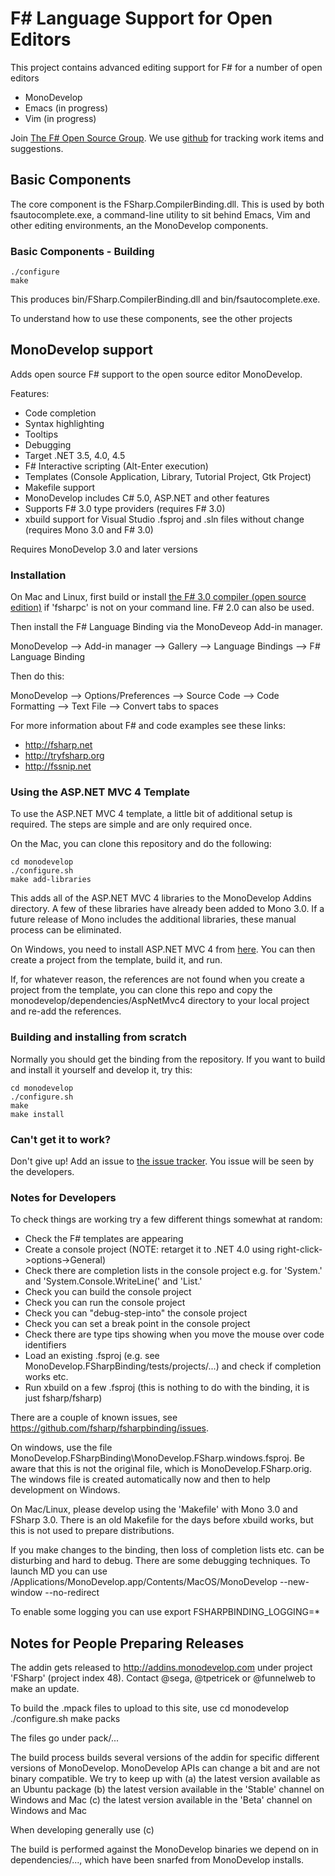 # F# Language Support for Open Editors

This project contains advanced editing support for F# for a number of open editors
* MonoDevelop
* Emacs (in progress)
* Vim (in progress)

Join [The F# Open Source Group](http://fsharp.github.com). We use [github](http://fsharp.github.com/fsharpbinding) for tracking work items and suggestions.


## Basic Components

The core component is the FSharp.CompilerBinding.dll. This is used by both fsautocomplete.exe, a command-line utility to sit behind Emacs, Vim and other editing environments, an the MonoDevelop components.

### Basic Components - Building

	./configure
	make

This produces bin/FSharp.CompilerBinding.dll and bin/fsautocomplete.exe.

To understand how to use these components, see the other projects


## MonoDevelop support

Adds open source F# support to the open source editor MonoDevelop.

Features:
* Code completion
* Syntax highlighting
* Tooltips
* Debugging 
* Target .NET 3.5, 4.0, 4.5
* F# Interactive scripting (Alt-Enter execution)
* Templates (Console Application, Library, Tutorial Project, Gtk Project)
* Makefile support
* MonoDevelop includes C# 5.0, ASP.NET and other features
* Supports F# 3.0 type providers (requires F# 3.0)
* xbuild support for Visual Studio .fsproj and .sln files without change (requires Mono 3.0 and F# 3.0)

Requires MonoDevelop 3.0 and later versions


### Installation

On Mac and Linux, first build or install [the F# 3.0 compiler (open source edition)](http://fsharp.github.com/fsharp) if 'fsharpc' is not on your command line. F# 2.0 can also be used.

Then install the F# Language Binding via the MonoDeveop Add-in manager.

   MonoDevelop 
        --> Add-in manager --> Gallery
        --> Language Bindings --> F# Language Binding

Then do this:

   MonoDevelop 
      --> Options/Preferences --> Source Code --> Code Formatting --> Text File --> Convert tabs to spaces


For more information about F# and code examples see these links:
* http://fsharp.net
* http://tryfsharp.org
* http://fssnip.net

### Using the ASP.NET MVC 4 Template

To use the ASP.NET MVC 4 template, a little bit of additional setup is required. The steps are simple and are only required once.

On the Mac, you can clone this repository and do the following:

	cd monodevelop
	./configure.sh
	make add-libraries
  
This adds all of the ASP.NET MVC 4 libraries to the MonoDevelop Addins directory. A few of these libraries have already been added to 
Mono 3.0. If a future release of Mono includes the additional libraries, these manual process can be eliminated.

On Windows, you need to install ASP.NET MVC 4 from [here](http://www.microsoft.com/en-us/download/details.aspx?id=30683). 
You can then create a project from the template, build it, and run. 

If, for whatever reason, the references are not found when you create a project from the template, you can clone this repo
and copy the monodevelop/dependencies/AspNetMvc4 directory to your local project and re-add the references.   


### Building and installing from scratch

Normally you should get the binding from the repository. If you want to build and install it yourself and develop it, try this:

	cd monodevelop
	./configure.sh
	make 
	make install

### Can't get it to work?  

Don't give up! Add an issue to [the issue tracker](http://fsharp.github.com/fsharpbinding/issues). You issue will be seen by the developers.

### Notes for Developers

To check things are working try a few different things somewhat at random:
  - Check the F# templates are appearing
  - Create a console project (NOTE: retarget it to .NET 4.0 using right-click->options->General)
  - Check there are completion lists in the console project e.g. for 'System.' and 'System.Console.WriteLine(' and 'List.'
  - Check you can build the console project
  - Check you can run the console project
  - Check you can "debug-step-into" the console project
  - Check you can set a break point in the console project
  - Check there are type tips showing when you move the mouse over code identifiers
  - Load an existing .fsproj (e.g. see MonoDevelop.FSharpBinding/tests/projects/...) and check if completion works etc.
  - Run xbuild on a few .fsproj (this is nothing to do with the binding, it is just fsharp/fsharp)

There are a couple of known issues, see https://github.com/fsharp/fsharpbinding/issues.

On windows, use the file MonoDevelop.FSharpBinding\MonoDevelop.FSharp.windows.fsproj. Be aware that this is not the original file, which is MonoDevelop.FSharp.orig.  The windows file is created automatically now and then to help development on Windows.

On Mac/Linux, please develop using  the 'Makefile' with Mono 3.0 and FSharp 3.0. There is an old Makefile for the days before xbuild works, but this is not used to prepare distributions.

If you make changes to the binding, then loss of completion lists etc. can be disturbing and hard to debug. There are some debugging techniques. To launch MD you can use
   /Applications/MonoDevelop.app/Contents/MacOS/MonoDevelop --new-window --no-redirect

To enable some logging you can use
  export FSHARPBINDING_LOGGING=*


## Notes for People Preparing Releases

The addin gets released to http://addins.monodevelop.com under project 'FSharp' (project index 48). Contact @sega, @tpetricek or @funnelweb to make an update.

To build the .mpack files to upload to this site, use 
	cd monodevelop
	./configure.sh
	make packs

The files go under pack/...

The build process builds several versions of the addin for specific different versions of MonoDevelop.  MonoDevelop APIs can 
change a bit and are not binary compatible. We try to keep up with 
  (a) the latest version available as an Ubuntu package
  (b) the latest version available in the 'Stable' channel on Windows and Mac
  (c) the latest version available in the 'Beta' channel on Windows and Mac

When developing generally use (c)

The build is performed against the MonoDevelop binaries we depend on in dependencies/..., which have been 
snarfed from MonoDevelop installs.

